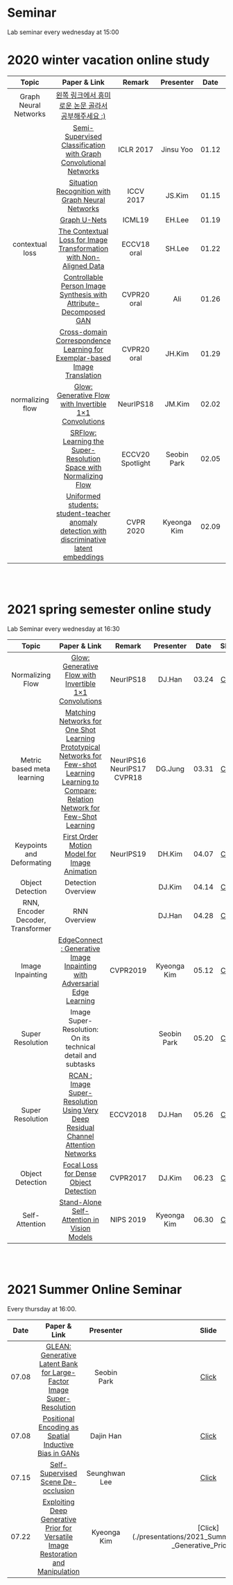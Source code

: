 # Seminar

Lab seminar every wednesday at 15:00



# 2020 winter vacation online study



|       Topic      |                            Paper & Link                           | Remark | Presenter | Date | Slide |
|:----------------:|:-----------------------------------------------------------------:|:------:|:---------:|:----:| :----:|
| Graph Neural Networks          |       [왼쪽 링크에서 흥미로운 논문 골라서 공부해주세요 :)](https://github.com/thunlp/GNNPapers)      |   |  | |
|             | [Semi-Supervised Classification with Graph Convolutional Networks](https://arxiv.org/abs/1609.02907) | ICLR 2017 | Jinsu Yoo | 01.12 | [Click](./presentations/2020WinterStudy/20210112) |
|             | [Situation Recognition with Graph Neural Networks](https://arxiv.org/pdf/1708.04320.pdf)  | ICCV 2017 | JS.Kim | 01.15  | [Click](https://github.com/hyuvilab/seminar/blob/master/presentations/2020WinterStudy/Situation%20Recognition%20with%20Graph%20Neural%20Networks_Jisu%20Kim.pdf)|
|             | [Graph U-Nets](http://proceedings.mlr.press/v97/gao19a/gao19a.pdf)  | ICML19 | EH.Lee | 01.19  | [Click](https://github.com/hyuvilab/seminar/blob/master/presentations/2020WinterStudy/Graph_Unet_presentation.pdf) |
| contextual loss |       [The Contextual Loss for Image Transformation with Non-Aligned Data](https://arxiv.org/pdf/1803.02077.pdf)      |  ECCV18 oral | SH.Lee | 01.22 | [Click](./presentations/2020WinterStudy/contextual.pdf) |
|                  | [Controllable Person Image Synthesis with Attribute-Decomposed GAN](https://arxiv.org/pdf/2003.12267.pdf) | CVPR20 oral | Ali | 01.26 |  [Click](https://github.com/hyuvilab/seminar/blob/master/presentations/2020WinterStudy/presentation.pdf)
|                  |       [Cross-domain Correspondence Learning for Exemplar-based Image Translation](https://arxiv.org/pdf/2004.05571.pdf)      |  CVPR20 oral | JH.Kim | 01.29 |  [Click](./presentations/2020WinterStudy/CoCosNetslides.pdf) |
| normalizing flow |       [Glow: Generative Flow with Invertible 1×1 Convolutions](https://arxiv.org/pdf/1807.03039.pdf)      |  NeurIPS18 | JM.Kim | 02.02 | [Click](./presentations/2020WinterStudy/glow.pdf) |
|                  | [SRFlow: Learning the Super-Resolution Space with Normalizing Flow](https://arxiv.org/pdf/2006.14200.pdf) | ECCV20 Spotlight | Seobin Park | 02.05 | [Click](./presentations/2020WinterStudy/SRFlow_ppt.pdf) |
|                  | [Uniformed students: student-teacher anomaly detection with discriminative latent embeddings](https://openaccess.thecvf.com/content_CVPR_2020/papers/Bergmann_Uninformed_Students_Student-Teacher_Anomaly_Detection_With_Discriminative_Latent_Embeddings_CVPR_2020_paper.pdf) | CVPR 2020 | Kyeonga Kim | 02.09 | [Click](https://github.com/hyuvilab/seminar/blob/master/presentations/2020WinterStudy/S_T_AnomalyDetection.pdf) |


<br/>
<br/>

# 2021 spring semester online study

Lab Seminar every wednesday at 16:30 

|       Topic      |                            Paper & Link                           | Remark | Presenter | Date | Slide |
|:----------------:|:-----------------------------------------------------------------:|:------:|:---------:|:----:| :----:|
| Normalizing Flow | [Glow: Generative Flow with Invertible 1×1 Convolutions](https://arxiv.org/pdf/1807.03039.pdf) | NeurIPS18 | DJ.Han | 03.24 | [Click](./presentations/2021SpringStudy/Glow.pdf) |
| Metric based meta learning | [Matching Networks for One Shot Learning](https://arxiv.org/pdf/1606.04080.pdf)<br>[Prototypical Networks for Few-shot Learning](https://arxiv.org/pdf/1703.05175.pdf)<br>[Learning to Compare: Relation Network for Few-Shot Learning](https://arxiv.org/pdf/1711.06025.pdf) | NeurIPS16<br>NeurIPS17<br>CVPR18 | DG.Jung | 03.31 | [Click](./presentations/2021SpringStudy/Metric%20based%20meta%20learning.pdf) |
| Keypoints and Deformating | [First Order Motion Model for Image Animation](https://arxiv.org/abs/2003.00196) | NeurIPS19 | DH.Kim | 04.07 | [Click](./presentations/2021SpringStudy/FOMM.pdf) |
| Object Detection | Detection Overview || DJ.Kim | 04.14 | [Click](./presentations/2021SpringStudy/Detection%20Overview.pdf) |
| RNN, Encoder Decoder, Transformer | RNN Overview || DJ.Han | 04.28 | [Click](./presentations/2021SpringStudy/RNN_Overview) |
| Image Inpainting | [EdgeConnect : Generative Image Inpainting with Adversarial Edge Learning](https://arxiv.org/pdf/1901.00212.pdf) | CVPR2019 | Kyeonga Kim | 05.12 | [Click](./presentations/2021SpringStudy/ImageInpainting.pdf) |
| Super Resolution | Image Super-Resolution: On its technical detail and subtasks || Seobin Park | 05.20 | [Click](./presentations/2021SpringStudy/super-resolution.pdf) |
| Super Resolution | [RCAN : Image Super-Resolution Using Very Deep Residual Channel Attention Networks](https://arxiv.org/pdf/1807.02758.pdf) | ECCV2018 | DJ.Han | 05.26 | [Click](./presentations/2021SpringStudy/RCAN.pdf) |
| Object Detection | [Focal Loss for Dense Object Detection](https://arxiv.org/abs/1708.02002) | CVPR2017 | DJ.Kim | 06.23 | [Click](./presentations/2021SpringStudy/Focal_Loss_Retinanet.pdf) |
| Self-Attention | [Stand-Alone Self-Attention in Vision Models](https://arxiv.org/pdf/1906.05909.pdf) | NIPS 2019| Kyeonga Kim | 06.30 | [Click](./presentations/2021SpringStudy/stand-alone_self-attention.pdf) |




<br/>
<br/>

# 2021 Summer Online Seminar

Every thursday at 16:00.

| Date |                            Paper & Link                           | Presenter |  Slide |
|:----:|:-----------------------------------------------------------------:|:---------:| :----:|
| 07.08 | [GLEAN: Generative Latent Bank for Large-Factor Image Super-Resolution](https://openaccess.thecvf.com/content/CVPR2021/papers/Chan_GLEAN_Generative_Latent_Bank_for_Large-Factor_Image_Super-Resolution_CVPR_2021_paper.pdf) | Seobin Park |  [Click](./presentations/2021_Summer_Seminar/glean_seobinpark.pdf) |
| 07.08 | [Positional Encoding as Spatial Inductive Bias in GANs](https://openaccess.thecvf.com/content/CVPR2021/papers/Xu_Positional_Encoding_As_Spatial_Inductive_Bias_in_GANs_CVPR_2021_paper.pdf) | Dajin Han |  [Click](./presentations/2021_Summer_Seminar/Positional_Encoding_GAN_MS-PIE.pdf) |
| 07.15 | [Self-Supervised Scene De-occlusion](https://openaccess.thecvf.com/content_CVPR_2020/papers/Zhan_Self-Supervised_Scene_De-Occlusion_CVPR_2020_paper.pdf) | Seunghwan Lee |  [Click](./presentations/2021_Summer_Seminar/deocclusion_shlee.pdf) |
| 07.22 | [Exploiting Deep Generative Prior for Versatile Image Restoration and Manipulation](https://arxiv.org/pdf/2003.13659.pdf) | Kyeonga Kim |  [Click](./presentations/2021_Summer_Seminar/Deep _Generative_Prior.pdf) |



